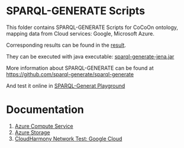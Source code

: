 # SPARQL-GENERATE Scripts
This folder contains SPARQL-GENERATE Scripts for CoCoOn ontology,
mapping data from Cloud services: Google, Microsoft Azure.

Corresponding results can be found in the [result](/result).

They can be executed with java executable:
[sparql-generate-jena.jar](sparql-generate-jena.jar)

More information about SPARQL-GENERATE can be found at 
https://github.com/sparql-generate/sparql-generate

And test it online in [SPARQL-Generat Playground](https://ci.mines-stetienne.fr/sparql-generate/playground.html)

# Documentation
1. [Azure Compute Service](../azure/vm.md#sparql-generate)
2. [Azure Storage](../azure/storage.md#sparql-generate)
3. [CloudHarmony Network Test: Google Cloud](../cloudharmony/google/README.md#sparql-generate)

